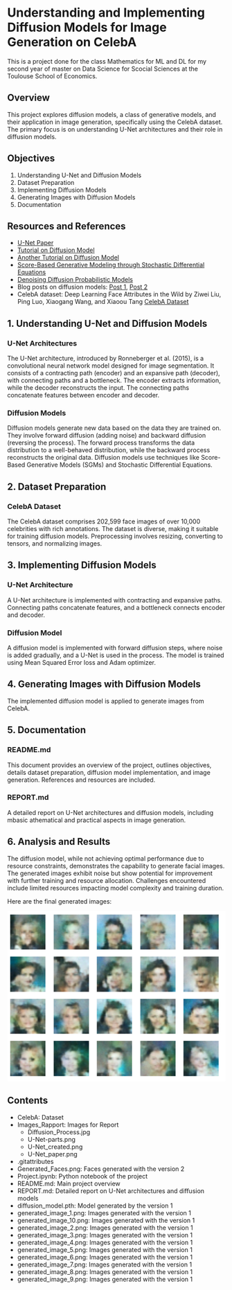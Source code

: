 # Understanding and Implementing Diffusion Models for Image Generation on CelebA
This is a project done for the class Mathematics for ML and DL for my second year of master on Data Science for Scocial Sciences at the Toulouse School of Economics.

## Overview
This project explores diffusion models, a class of generative models, and their application in image generation, specifically using the CelebA dataset. The primary focus is on understanding U-Net architectures and their role in diffusion models.

## Objectives
1.  Understanding U-Net and Diffusion Models
2.  Dataset Preparation
3.  Implementing Diffusion Models
4.  Generating Images with Diffusion Models
5.  Documentation

## Resources and References
- [U-Net Paper](https://arxiv.org/abs/1505.04597)
- [Tutorial on Diffusion Model](https://github.com/d9w/gen_models/blob/main/Score_Based_Generative_Modeling.ipynb)
- [Another Tutorial on Diffusion Model](https://tree.rocks/make-diffusion-model-from-scratch-easy-way-to-implement-quick-diffusion-model-e60d18fd0f2e)
- [Score-Based Generative Modeling through Stochastic Differential Equations](https://arxiv.org/abs/2011.13456)
- [Denoising Diffusion Probabilistic Models](https://arxiv.org/abs/2006.11239)
- Blog posts on diffusion models: [Post 1](https://yang-song.net/blog/2021/score/), [Post 2](https://lilianweng.github.io/posts/2021-07-11-diffusion-models/)
- CelebA dataset: Deep Learning Face Attributes in the Wild by Ziwei Liu, Ping Luo, Xiaogang Wang, and Xiaoou Tang [CelebA Dataset](https://mmlab.ie.cuhk.edu.hk/projects/CelebA.html)

## 1. Understanding U-Net and Diffusion Models

### U-Net Architectures
The U-Net architecture, introduced by Ronneberger et al. (2015), is a convolutional neural network model designed for image segmentation. It consists of a contracting path (encoder) and an expansive path (decoder), with connecting paths and a bottleneck. The encoder extracts information, while the decoder reconstructs the input. The connecting paths concatenate features between encoder and decoder.

### Diffusion Models
Diffusion models generate new data based on the data they are trained on. They involve forward diffusion (adding noise) and backward diffusion (reversing the process). The forward process transforms the data distribution to a well-behaved distribution, while the backward process reconstructs the original data. Diffusion models use techniques like Score-Based Generative Models (SGMs) and Stochastic Differential Equations.

## 2. Dataset Preparation

### CelebA Dataset
The CelebA dataset comprises 202,599 face images of over 10,000 celebrities with rich annotations. The dataset is diverse, making it suitable for training diffusion models. Preprocessing involves resizing, converting to tensors, and normalizing images.

## 3. Implementing Diffusion Models

### U-Net Architecture
A U-Net architecture is implemented with contracting and expansive paths. Connecting paths concatenate features, and a bottleneck connects encoder and decoder.

### Diffusion Model
A diffusion model is implemented with forward diffusion steps, where noise is added gradually, and a U-Net is used in the process. The model is trained using Mean Squared Error loss and Adam optimizer.

## 4. Generating Images with Diffusion Models

The implemented diffusion model is applied to generate images from CelebA.

## 5. Documentation

### README.md
This document provides an overview of the project, outlines objectives, details dataset preparation, diffusion model implementation, and image generation. References and resources are included.

### REPORT.md
A detailed report on U-Net architectures and diffusion models, including mbasic athematical and practical aspects in image generation.

## 6. Analysis and Results

The diffusion model, while not achieving optimal performance due to resource constraints, demonstrates the capability to generate facial images. The generated images exhibit noise but show potential for improvement with further training and resource allocation. Challenges encountered include limited resources impacting model complexity and training duration.

Here are the final generated images:

![./Images_Rapport/Diffusion_Process.jpg](./Generated_Faces.png)


## Contents

- CelebA: Dataset
- Images_Rapport: Images for Report
  - Diffusion_Process.jpg
  - U-Net-parts.png
  - U-Net_created.png
  - U-Net_paper.png
- .gitattributes
- Generated_Faces.png: Faces generated with the version 2
- Project.ipynb: Python notebook of the project
- README.md: Main project overview
- REPORT.md: Detailed report on U-Net architectures and diffusion models
- diffusion_model.pth: Model generated by the version 1
- generated_image_1.png: Images generated with the version 1
- generated_image_10.png: Images generated with the version 1
- generated_image_2.png: Images generated with the version 1
- generated_image_3.png: Images generated with the version 1
- generated_image_4.png: Images generated with the version 1
- generated_image_5.png: Images generated with the version 1
- generated_image_6.png: Images generated with the version 1
- generated_image_7.png: Images generated with the version 1
- generated_image_8.png: Images generated with the version 1
- generated_image_9.png: Images generated with the version 1

